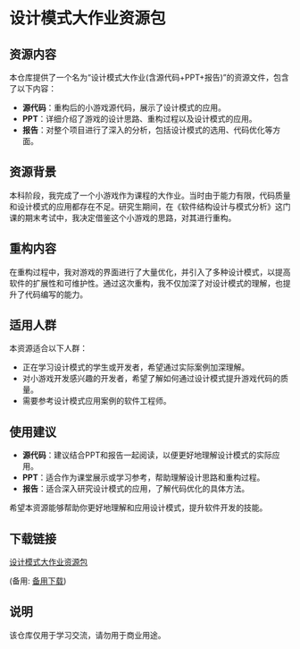 # 设计模式大作业资源包

## 资源内容
本仓库提供了一个名为“设计模式大作业(含源代码+PPT+报告)”的资源文件，包含了以下内容：
- **源代码**：重构后的小游戏源代码，展示了设计模式的应用。
- **PPT**：详细介绍了游戏的设计思路、重构过程以及设计模式的应用。
- **报告**：对整个项目进行了深入的分析，包括设计模式的选用、代码优化等方面。

## 资源背景
本科阶段，我完成了一个小游戏作为课程的大作业。当时由于能力有限，代码质量和设计模式的应用都存在不足。研究生期间，在《软件结构设计与模式分析》这门课的期末考试中，我决定借鉴这个小游戏的思路，对其进行重构。

## 重构内容
在重构过程中，我对游戏的界面进行了大量优化，并引入了多种设计模式，以提高软件的扩展性和可维护性。通过这次重构，我不仅加深了对设计模式的理解，也提升了代码编写的能力。

## 适用人群
本资源适合以下人群：
- 正在学习设计模式的学生或开发者，希望通过实际案例加深理解。
- 对小游戏开发感兴趣的开发者，希望了解如何通过设计模式提升游戏代码的质量。
- 需要参考设计模式应用案例的软件工程师。

## 使用建议
- **源代码**：建议结合PPT和报告一起阅读，以便更好地理解设计模式的实际应用。
- **PPT**：适合作为课堂展示或学习参考，帮助理解设计思路和重构过程。
- **报告**：适合深入研究设计模式的应用，了解代码优化的具体方法。

希望本资源能够帮助你更好地理解和应用设计模式，提升软件开发的技能。

## 下载链接
[设计模式大作业资源包](https://pan.quark.cn/s/a0603d77be13) 

(备用: [备用下载](https://pan.baidu.com/s/1weFxQcLPWzcRMvvxGS6VZw?pwd=1234))

## 说明

该仓库仅用于学习交流，请勿用于商业用途。
